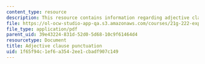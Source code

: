 ```yaml
---
content_type: resource
description: This resource contains information regarding adjective clause punctuation.
file: https://ol-ocw-studio-app-qa.s3.amazonaws.com/courses/21g-222-expository-writing-for-bilingual-students-fall-2002/1f65f94c1ef6a3542ee1cbadf907c149_MIT21G_222F02_adjective.pdf
file_type: application/pdf
parent_uid: 39e43224-831d-52d0-5d68-10c9f61464d4
resourcetype: Document
title: Adjective clause punctuation
uid: 1f65f94c-1ef6-a354-2ee1-cbadf907c149
---
```


